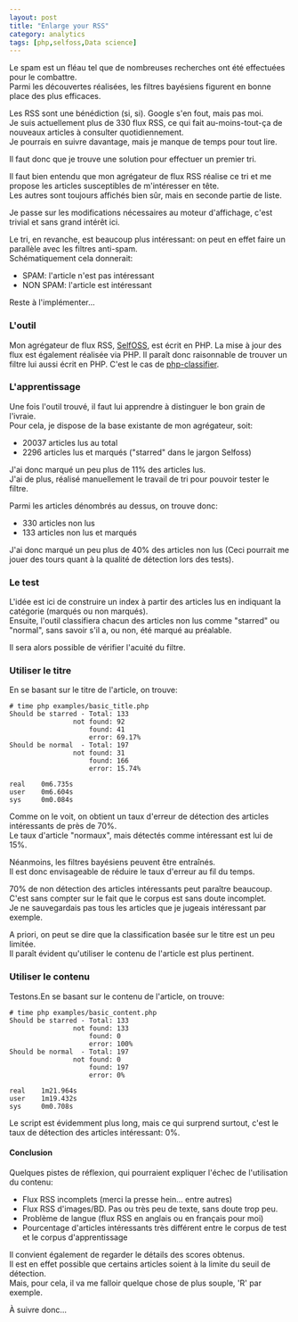 ```yaml
---
layout: post
title: "Enlarge your RSS"
category: analytics
tags: [php,selfoss,Data science]
---
```


Le spam est un fléau tel que de nombreuses recherches ont été effectuées pour le combattre.  
Parmi les découvertes réalisées, les filtres bayésiens figurent en bonne place des plus efficaces.

Les RSS sont une bénédiction (si, si). Google s'en fout, mais pas moi.  
Je suis actuellement plus de 330 flux RSS, ce qui fait au-moins-tout-ça de nouveaux articles à consulter quotidiennement.  
Je pourrais en suivre davantage, mais je manque de temps pour tout lire.

Il faut donc que je trouve une solution pour effectuer un premier tri.

Il faut bien entendu que mon agrégateur de flux RSS réalise ce tri et me propose les articles susceptibles de m'intéresser en tête.  
Les autres sont toujours affichés bien sûr, mais en seconde partie de liste.

Je passe sur les modifications nécessaires au moteur d'affichage, c'est trivial et sans grand intérêt ici.

Le tri, en revanche, est beaucoup plus intéressant: on peut en effet faire un parallèle avec les filtres anti-spam.  
Schématiquement cela donnerait:

* SPAM: l'article n'est pas intéressant
* NON SPAM: l'article est intéressant

Reste à l'implémenter...

### L'outil
Mon agrégateur de flux RSS, [SelfOSS](http://selfoss.aditu.de/), est écrit en PHP. La mise à jour des flux est également réalisée via PHP.
Il paraît donc raisonnable de trouver un filtre lui aussi écrit en PHP. C'est le cas de [php-classifier](http://php-classifier.com/).

### L'apprentissage

Une fois l'outil trouvé, il faut lui apprendre à distinguer le bon grain de l'ivraie.  
Pour cela, je dispose de la base existante de mon agrégateur, soit:

* 20037 articles lus au total
* 2296 articles lus et marqués ("starred" dans le jargon Selfoss)

J'ai donc marqué un peu plus de 11% des articles lus.  
J'ai de plus, réalisé manuellement le travail de tri pour pouvoir tester le filtre.

Parmi les articles dénombrés au dessus, on trouve donc:

* 330 articles non lus
* 133 articles non lus et marqués

J'ai donc marqué un peu plus de 40% des articles non lus (Ceci pourrait me jouer des tours quant à la qualité de détection lors des tests).

### Le test

L'idée est ici de construire un index à partir des articles lus en indiquant la catégorie (marqués ou non marqués).  
Ensuite, l'outil classifiera chacun des articles non lus comme "starred" ou "normal", sans savoir s'il a, ou non, été marqué au préalable.

Il sera alors possible de vérifier l'acuité du filtre.

### Utiliser le titre
En se basant sur le titre de l'article, on trouve:

    # time php examples/basic_title.php 
    Should be starred - Total: 133
                    not found: 92
                        found: 41
                        error: 69.17%
    Should be normal  - Total: 197
                    not found: 31
                        found: 166
                        error: 15.74%
    
    real	0m6.735s
    user	0m6.604s
    sys		0m0.084s

Comme on le voit, on obtient un taux d'erreur de détection des articles intéressants de près de 70%.  
Le taux d'article "normaux", mais détectés comme intéressant est lui de 15%.  

Néanmoins, les filtres bayésiens peuvent être entraînés.  
Il est donc envisageable de réduire le taux d'erreur au fil du temps.

70% de non détection des articles intéressants peut paraître beaucoup.  
C'est sans compter sur le fait que le corpus est sans doute incomplet.  
Je ne sauvegardais pas tous les articles que je jugeais intéressant par exemple.

A priori, on peut se dire que la classification basée sur le titre est un peu limitée.  
Il paraît évident qu'utiliser le contenu de l'article est plus pertinent.

### Utiliser le contenu

Testons.En se basant sur le contenu de l'article, on trouve:

    # time php examples/basic_content.php 
    Should be starred - Total: 133
                    not found: 133
                        found: 0
                        error: 100%
    Should be normal  - Total: 197
                    not found: 0
                        found: 197
                        error: 0%
    
    real	1m21.964s
    user	1m19.432s
    sys		0m0.708s

Le script est évidemment plus long, mais ce qui surprend surtout, c'est le taux de détection des articles intéressant: 0%.

#### Conclusion

Quelques pistes de réflexion, qui pourraient expliquer l'échec de l'utilisation du contenu:

* Flux RSS incomplets (merci la presse hein... entre autres)
* Flux RSS d'images/BD. Pas ou très peu de texte, sans doute trop peu.
* Problème de langue (flux RSS en anglais ou en français pour moi)
* Pourcentage d'articles intéressants très différent entre le corpus de test et le corpus d'apprentissage

Il convient également de regarder le détails des scores obtenus.  
Il est en effet possible que certains articles soient à la limite du seuil de détection.  
Mais, pour cela, il va me falloir quelque chose de plus souple, 'R' par exemple.

À suivre donc...
